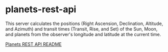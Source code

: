 # planets-rest-api
This server calculates the positions (Right Ascension, Declination, Altitude, and Azimuth) and transit times (Transit, Rise, and Set) of the Sun, Moon, and planets from the observer's longitude and latitude at the current time.

[Planets REST API README](./planets-rest-api.md)
